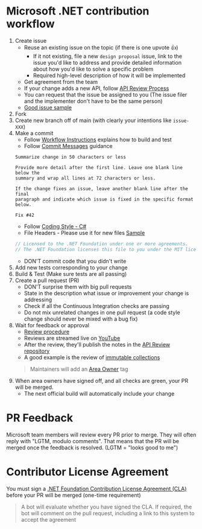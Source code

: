 # Microsoft .NET contribution workflow

1. Create issue
	* Reuse an existing issue on the topic (if there is one upvote 👍)
		* If it not existing, file a new `design proposal` issue, link to the issue you'd like to address and provide detailed information about how you'd like to solve a specific problem
		* Required high-level description of how it will be implemented
	* Get agreement from the team
	* If your change adds a new API, follow [API Review Process](https://github.com/dotnet/runtime/blob/main/docs/project/api-review-process.md)
	* You can request that the issue be assigned to you (The issue filer and the implementer don't have to be the same person)
	* [Good issue sample](https://github.com/dotnet/runtime/issues/15725)
2. Fork
3. Create new branch off of main (with clearly your intentions like `issue-XXX`)
4. Make a commit
	* Follow [Workflow Instructions](https://github.com/dotnet/runtime/blob/main/docs/workflow/README.md) explains how to build and test
	* Follow [Commit Messages](https://github.com/dotnet/runtime/blob/main/CONTRIBUTING.md#commit-messages) guidance
	```
	Summarize change in 50 characters or less

	Provide more detail after the first line. Leave one blank line below the
	summary and wrap all lines at 72 characters or less.

	If the change fixes an issue, leave another blank line after the final
	paragraph and indicate which issue is fixed in the specific format
	below.

	Fix #42
	```
	* Follow [Coding Style - C#](https://github.com/dotnet/runtime/blob/main/docs/coding-guidelines/coding-style.md)
	* File Headers - Please use it for new files [Sample](https://github.com/dotnet/runtime/blob/main/src/libraries/System.Private.CoreLib/src/System/Collections/Generic/List.cs)
	```csharp
	// Licensed to the .NET Foundation under one or more agreements.
	// The .NET Foundation licenses this file to you under the MIT license.
	```
	* DON'T commit code that you didn't write
5. Add new tests corresponding to your change
6. Build & Test (Make sure tests are all passing)
7. Create a pull request (PR)
	* DON'T surprise them with big pull requests
	* State in the description what issue or improvement your change is addressing
	* Check if all the Continuous Integration checks are passing
	* Do not mix unrelated changes in one pull request (a code style change should never be mixed with a bug fix)
8. Wait for feedback or approval
	* [Review procedure](https://github.com/dotnet/runtime/blob/main/docs/pr-guide.md)
	* Reviews are streamed live on [YouTube](https://www.youtube.com/playlist?list=PL1rZQsJPBU2S49OQPjupSJF-qeIEz9_ju)
	* After the review, they'll publish the notes in the [API Review repository](https://github.com/dotnet/apireviews)
	* A good example is the review of [immutable collections](https://github.com/dotnet/apireviews/tree/main/2015/01-07-immutable)
	> Maintainers will add an [Area Owner](https://github.com/dotnet/runtime/blob/main/docs/area-owners.md) tag
9. When area owners have signed off, and all checks are green, your PR will be merged.
	* The next official build will automatically include your change

# PR Feedback
Microsoft team members will review every PR prior to merge. They will often reply with "LGTM, modulo comments". That means that the PR will be merged once the feedback is resolved. (LGTM = "looks good to me")

# Contributor License Agreement
You must sign a [.NET Foundation Contribution License Agreement (CLA)](https://cla.dotnetfoundation.org) before your PR will be merged (one-time requirement)
> A bot will evaluate whether you have signed the CLA. If required, the bot will comment on the pull request, including a link to this system to accept the agreement
